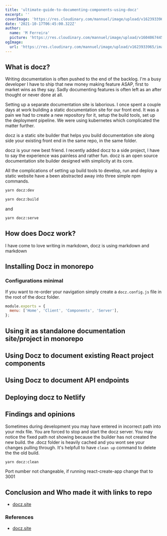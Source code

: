 ```yaml
---
title: 'ultimate-guide-to-documenting-components-using-docz'
excerpt: ''
coverImage: 'https://res.cloudinary.com/mannuel/image/upload/v1623933965/images/git-article.png'
date: '2021-10-17T06:45:00.322Z'
author:
  name: 'M Ferreira'
  picture: 'https://res.cloudinary.com/mannuel/image/upload/v1604067445/images/mee.jpg'
ogImage:
  url: 'https://res.cloudinary.com/mannuel/image/upload/v1623933965/images/git-article.png'
---
```


## What is docz?

Writing documentation is often pushed to the end of the backlog. I'm a busy developer I have to ship that new money making feature ASAP, first to market wins as they say. Sadly documenting features is often left as an after thought or never done at all.

Setting up a separate documentation site is laborious. I once spent a couple days at work building a static documentation site for our front end. It was a pain we had to create a new repository for it, setup the build tools, set up the deployment pipeline. We were using kubernetes which complicated the matter further.

docz is a static site builder that helps you build documentation site along side your existing front end in the same repo, in the same folder.

docz is your new best friend. I recently added docz to a side project, I have to say the experience was painless and rather fun. docz is an open source documentation site builder designed with simplicity at its core.

All the complications of setting up build tools to develop, run and deploy a static website have a been abstracted away into three simple npm commands.

```bash
yarn docz:dev
```

```bash
yarn docz:build
```

and

```bash
yarn docz:serve
```

## How does Docz work?

I have come to love writing in markdown, docz is using markdown and markdown

## Installing Docz in monorepo

### Configurations minimal

If you want to re-order your navigation simply create a `docz.config.js` file in the root of the docz folder.

```javascript
module.exports = {
  menu: ['Home', 'Client', 'Components', 'Server'],
};
```

## Using it as standalone documentation site/project in monorepo

## Using Docz to document existing React project components

## Using Docz to document API endpoints

## Deploying docz to Netlify

## Findings and opinions

Sometimes during development you may have entered in incorrect path into your mdx file. You are forced to stop and start the docz server. You may notice the fixed path not showing because the builder has not created the new build. the .docz folder is heavily cached and you wont see your changes pulling through. It's helpfull to have `clean up` command to delete the the old build.

```bash
yarn docz:clean
```

Port number not changeable, if running react-create-app change that to 3001

## Conclusion and Who made it with links to repo

- [docz.site](https://docz.site)

### References

- [docz.site](https://docz.site)
